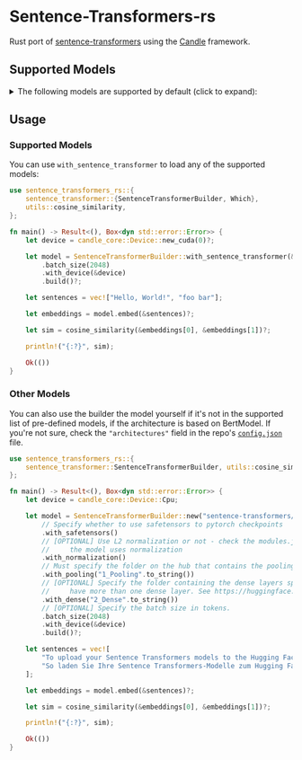 # Sentence-Transformers-rs

Rust port of [sentence-transformers](https://github.com/UKPLab/sentence-transformers) using the [Candle](https://github.com/huggingface/candle) framework.

## Supported Models


<details>
    <summary>The following models are supported by default (click to expand):</summary>

- [sentence-transformers/all-MiniLM-L6-v2](https://huggingface.co/sentence-transformers/all-MiniLM-L6-v2)
- [sentence-transformers/all-MiniLM-L12-v2](https://huggingface.co/sentence-transformers/all-MiniLM-L12-v2)
- [sentence-transformers/paraphrase-MiniLM-L6-v2](https://huggingface.co/sentence-transformers/paraphrase-MiniLM-L6-v2)
- [sentence-transformers/paraphrase-multilingual-MiniLM-L12-v2](https://huggingface.co/sentence-transformers/paraphrase-multilingual-MiniLM-L12-v2)
- [sentence-transformers/LaBSE](https://huggingface.co/sentence-transformers/LaBSE)

All models not listed above that are based on the `BertModel` architecture should also work with some additional boilerplate; see [Usage: Other Models](#other-models) below.

</details>


## Usage

### Supported Models
You can use `with_sentence_transformer` to load any of the supported models:

```Rust
use sentence_transformers_rs::{
    sentence_transformer::{SentenceTransformerBuilder, Which},
    utils::cosine_similarity,
};

fn main() -> Result<(), Box<dyn std::error::Error>> {
    let device = candle_core::Device::new_cuda(0)?;

    let model = SentenceTransformerBuilder::with_sentence_transformer(&Which::AllMiniLML6v2)
        .batch_size(2048)
        .with_device(&device)
        .build()?;

    let sentences = vec!["Hello, World!", "foo bar"];

    let embeddings = model.embed(&sentences)?;

    let sim = cosine_similarity(&embeddings[0], &embeddings[1])?;

    println!("{:?}", sim);

    Ok(())
}
```

### Other Models

You can also use the builder the model yourself if it's not in the supported list of pre-defined models, if the architecture is based on BertModel. If you're not sure, check the `"architectures"` field in the repo's [`config.json`](https://huggingface.co/sentence-transformers/all-MiniLM-L6-v2/blob/main/config.json) file.

```Rust
use sentence_transformers_rs::{
    sentence_transformer::SentenceTransformerBuilder, utils::cosine_similarity,
};

fn main() -> Result<(), Box<dyn std::error::Error>> {
    let device = candle_core::Device::Cpu;

    let model = SentenceTransformerBuilder::new("sentence-transformers/LaBSE")
        // Specify whether to use safetensors to pytorch checkpoints
        .with_safetensors()
        // [OPTIONAL] Use L2 normalization or not - check the modules.json file to see if
        //     the model uses normalization
        .with_normalization()
        // Must specify the folder on the hub that contains the pooling layer config.json.
        .with_pooling("1_Pooling".to_string())
        // [OPTIONAL] Specify the folder containing the dense layers spec. Some models
        //     have more than one dense layer. See https://huggingface.co/google/embeddinggemma-300m for example.
        .with_dense("2_Dense".to_string())
        // [OPTIONAL] Specify the batch size in tokens.
        .batch_size(2048)
        .with_device(&device)
        .build()?;

    let sentences = vec![
        "To upload your Sentence Transformers models to the Hugging Face Hub",
        "So laden Sie Ihre Sentence Transformers-Modelle zum Hugging Face Hub hoch",
    ];

    let embeddings = model.embed(&sentences)?;

    let sim = cosine_similarity(&embeddings[0], &embeddings[1])?;

    println!("{:?}", sim);

    Ok(())
}
```